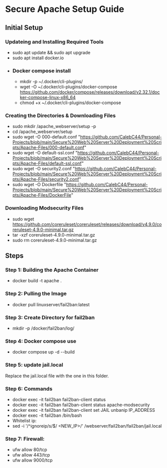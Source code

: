 # Secure Apache Setup Guide
## Initial Setup
### Updateing and Installing Required Tools
- sudo apt update && sudo apt upgrade
- sudo apt install docker.io
- ### Docker compose install
  - mkdir -p ~/.docker/cli-plugins/
  - wget -O ~/.docker/cli-plugins/docker-compose https://github.com/docker/compose/releases/download/v2.32.1/docker-compose-linux-x86_64
  - chmod +x ~/.docker/cli-plugins/docker-compose
### Creating the Directories & Downloading Files
- sudo mkdir /apache_webserver/setup -p
- cd /apache_webserver/setup
- sudo wget -O 000-default.conf "https://github.com/CalebC44/Personal-Projects/blob/main/Secure%20Web%20Server%20Deployment%20Scripts/Apache-Files/000-default.conf"
- sudo wget -O default-ssl.conf "https://github.com/CalebC44/Personal-Projects/blob/main/Secure%20Web%20Server%20Deployment%20Scripts/Apache-Files/default-ssl.conf"
- sudo wget -O security2.conf "https://github.com/CalebC44/Personal-Projects/blob/main/Secure%20Web%20Server%20Deployment%20Scripts/Apache-Files/security2.conf"
- sudo wget -O Dockerfile "https://github.com/CalebC44/Personal-Projects/blob/main/Secure%20Web%20Server%20Deployment%20Scripts/Apache-Files/DockerFile"

### Downloading Modsecurity Files
- sudo wget https://github.com/coreruleset/coreruleset/releases/download/v4.9.0/coreruleset-4.9.0-minimal.tar.gz
- tar -xzf coreruleset-4.9.0-minimal.tar.gz
- sudo rm coreruleset-4.9.0-minimal.tar.gz 

## Steps
### Step 1: Building the Apache Container
- docker build -t apache .
### Step 2: Pulling the Image
- docker pull linuxserver/fail2ban:latest
### Step 3: Create Directory for fail2ban
- mkdir -p /docker/fail2ban/log/
### Step 4: Docker compose use
- docker compose up -d --build

### Step 5: update jail.local 
Replace the jail.local file with the one in this folder.

### Step 6: Commands
- docker exec -it fail2ban fail2ban-client status
- docker exec -it fail2ban fail2ban-client status apache-modsecurity
- docker exec -it fail2ban fail2ban-client set JAIL unbanip IP_ADDRESS
- docker exec -it fail2ban /bin/bash
- Whitelist ip:
- sed -i '/^ignoreip/s/$/ <NEW_IP>/' /webserver/fail2ban/fail2ban/jail.local

### Step 7: Firewall: 
- ufw allow 80/tcp
- ufw allow 443/tcp
- ufw allow 9000/tcp 





